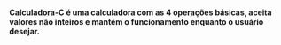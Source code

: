 #### Calculadora-C é uma calculadora com as 4 operações básicas, aceita valores não inteiros e mantém o funcionamento enquanto o usuário desejar.

